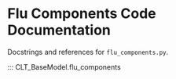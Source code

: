 # Flu Components Code Documentation

Docstrings and references for `flu_components.py`.

::: CLT_BaseModel.flu_components